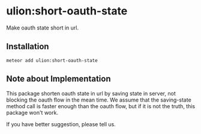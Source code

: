 # ulion:short-oauth-state
Make oauth state short in url.

## Installation
`meteor add ulion:short-oauth-state`

## Note about Implementation
This package shorten oauth state in url by saving state in server, not blocking the oauth flow in the mean time. We
assume that the saving-state method call is faster enough than the oauth flow, but if it is not the truth, this package
won't work.

If you have better suggestion, please tell us.
